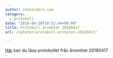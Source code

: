 ```yaml
---
author: stenaldern.com
category:
  - protokoll
date: "2018-04-30T18:52:44+00:00"
title: Protokoll årsmötet 20180417
url: /nyheter/protokoll-arsmotet-20180417/

---
```

[Här](/wp-content/uploads/2018/04/protokoll_arsmotet_2180417.pdf "Protokoll") kan du läsa protokollet från årsmötet 20180417
